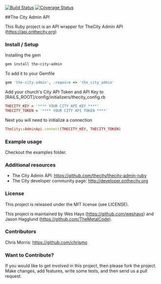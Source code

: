 [![Build Status](https://travis-ci.org/thecity/thecity-admin-ruby.svg?branch=master)](https://travis-ci.org/thecity/thecity-admin-ruby)
[![Coverage Status](https://coveralls.io/repos/thecity/thecity-admin-ruby/badge.png?branch=master)](https://coveralls.io/r/thecity/thecity-admin-ruby?branch=master)


##The City Admin API


This Ruby project is an API wrapper for TheCity Admin API (https://api.onthecity.org)


### Install / Setup

Installing the gem

```ruby
gem install the-city-admin
```


To add it to your Gemfile

```ruby
gem 'the-city-admin', :require => 'the_city_admin'
```


Add your church's City API Token and API Key to [RAILS_ROOT]/config/initializers/thecity_config.rb

```ruby
THECITY_KEY = '**** YOUR CITY API KEY ****'
THECITY_TOKEN = '**** YOUR CITY API TOKEN ****'
```


Next you will need to initialize a connection

```ruby
TheCity::AdminApi.connect(THECITY_KEY, THECITY_TOKEN)
```



### Example usage

Checkout the examples folder.


### Additional resources

* The City Admin API: https://github.com/thecity/thecity-admin-ruby
* The City developer community page: http://developer.onthecity.org


### License

This project is released under the MIT license (see LICENSE).

This project is maintained by Wes Hays (https://github.com/weshays) and Jason Hagglund (https://github.com/TheMetalCode).


### Contributors

Chris Morris: https://github.com/chrismo


### Want to Contribute?

If you would like to get involved in this project, then please fork the project. Make changes, add features, write some tests, and then send us a pull request.